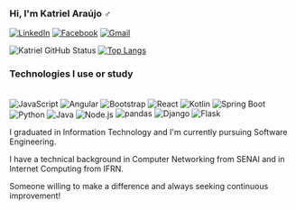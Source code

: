 ### Hi, I'm Katriel Araújo ‍♂️ 

[![LinkedIn](https://img.shields.io/badge/LinkedIn-0077B5?style=for-the-badge&logo=linkedin&logoColor=white)](https://www.linkedin.com/in/katriel-araujo/)
[![Facebook](https://img.shields.io/badge/Facebook-1877F2?style=for-the-badge&logo=facebook&logoColor=white)](https://www.facebook.com/katriel.araujo)
[![Gmail](https://aleen42.github.io/badges/src/google_plus.svg)](mailto:katrielaraujo@gmail.com)

![Katriel GitHub Status](https://github-readme-stats.vercel.app/api?username=katrielaraujo&show_icons=true&theme=github_dark)
[![Top Langs](https://github-readme-stats.vercel.app/api/top-langs/?username=katrielaraujo&layout=compact&theme=github_dark)](https://github.com/anuraghazra/github-readme-stats)

### Technologies I use or study

<div style="display: inline-block;"><br/>
  <img align="center" alt="JavaScript" src="https://img.shields.io/badge/JavaScript-323330?style=for-the-badge&logo=javascript&logoColor=F7DF1E">
  <img align="center" alt="Angular" src="https://img.shields.io/badge/Angular-DD0031?style=for-the-badge&logo=angular&logoColor=white">
  <img align="center" alt="Bootstrap" src="https://img.shields.io/badge/Bootstrap-563D7C?style=for-the-badge&logo=bootstrap&logoColor=white">
  <img align="center" alt="React" src="https://img.shields.io/badge/React-20232A?style=for-the-badge&logo=react&logoColor=61DAFB">
  <img align="center" alt="Kotlin" src="https://img.shields.io/badge/Kotlin-F8BBDB?style=for-the-badge&logo=kotlin&logoColor=white">
  <img align="center" alt="Spring Boot" src="https://img.shields.io/badge/Spring_Boot-C6763D?style=for-the-badge&logo=spring&logoColor=white">
  <img align="center" alt="Python" src="https://img.shields.io/badge/Python-14354C?style=for-the-badge&logo=python&logoColor=white">
  <img align="center" alt="Java" src="https://img.shields.io/badge/Java-ED8B00?style=for-the-badge&logo=java&logoColor=white">
  <img align="center" alt="Node.js" src="https://img.shields.io/badge/Node.js-43853D?style=for-the-badge&logo=node.js&logoColor=white">
  <img src="https://img.shields.io/badge/pandas-15A08A?style=for-the-badge&logo=pandas&logoColor=white" alt="pandas">
  <img src="https://img.shields.io/badge/Django-092E20?style=for-the-badge&logo=django&logoColor=white" alt="Django">
  <img src="https://img.shields.io/badge/Flask-000000?style=for-the-badge&logo=flask&logoColor=white" alt="Flask">
</div>

I graduated in Information Technology and I'm currently pursuing Software Engineering.

I have a technical background in Computer Networking from SENAI and in Internet Computing from IFRN.

Someone willing to make a difference and always seeking continuous improvement!
